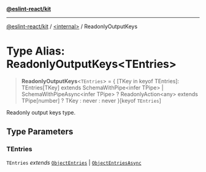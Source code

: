 [**@eslint-react/kit**](../../README.md)

***

[@eslint-react/kit](../../README.md) / [\<internal\>](../README.md) / ReadonlyOutputKeys

# Type Alias: ReadonlyOutputKeys\<TEntries\>

> **ReadonlyOutputKeys**\<`TEntries`\> = \{ \[TKey in keyof TEntries\]: TEntries\[TKey\] extends SchemaWithPipe\<infer TPipe\> \| SchemaWithPipeAsync\<infer TPipe\> ? ReadonlyAction\<any\> extends TPipe\[number\] ? TKey : never : never \}\[keyof `TEntries`\]

Readonly output keys type.

## Type Parameters

### TEntries

`TEntries` *extends* [`ObjectEntries`](../interfaces/ObjectEntries.md) \| [`ObjectEntriesAsync`](../interfaces/ObjectEntriesAsync.md)
